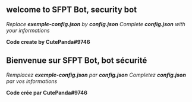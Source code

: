 <EN>

## welcome to SFPT Bot, security bot

_Replace **exemple-config.json** by **config.json**_
_Complete **config.json** with your informations_

__Code create by CutePanda#9746__

<FR>

## Bienvenue sur SFPT Bot, bot sécurité

_Remplacez **exemple-config.json** par **config.json**_
_Completez **config.json** par vos informations_

__Code crée par CutePanda#9746__